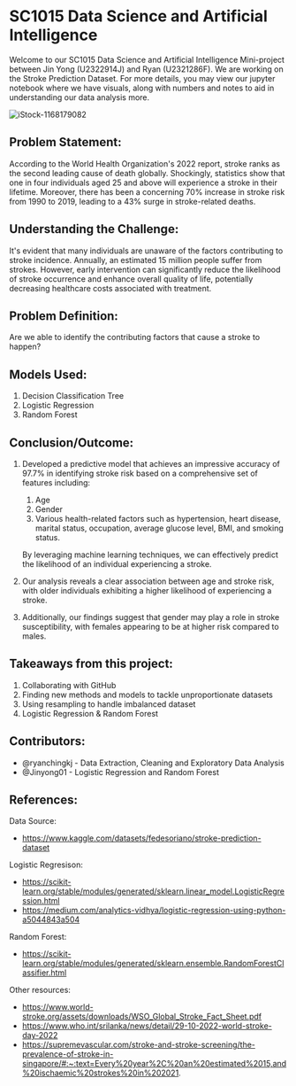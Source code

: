 # SC1015 Data Science and Artificial Intelligence
Welcome to our SC1015 Data Science and Artificial Intelligence Mini-project between Jin Yong (U2322914J) and Ryan (U2321286F). We are working on the Stroke Prediction Dataset. For more details, you may view our jupyter notebook where we have visuals, along with numbers and notes to aid in understanding our data analysis more.

![iStock-1168179082](https://github.com/Jinyong01/1015_Mini-Project/assets/160875986/2ba630bf-edd5-4482-9dec-a00fda868492)

## Problem Statement:
According to the World Health Organization's 2022 report, stroke ranks as the second leading cause of death globally. Shockingly, statistics show that one in four individuals aged 25 and above will experience a stroke in their lifetime. Moreover, there has been a concerning 70% increase in stroke risk from 1990 to 2019, leading to a 43% surge in stroke-related deaths.

## Understanding the Challenge:
It's evident that many individuals are unaware of the factors contributing to stroke incidence. Annually, an estimated 15 million people suffer from strokes. However, early intervention can significantly reduce the likelihood of stroke occurrence and enhance overall quality of life, potentially decreasing healthcare costs associated with treatment.

## Problem Definition:
Are we able to identify the contributing factors that cause a stroke to happen?

## Models Used:
1. Decision Classification Tree
2. Logistic Regression
3. Random Forest

## Conclusion/Outcome:
1. Developed a predictive model that achieves an impressive accuracy of 97.7% in identifying stroke risk based on a comprehensive set of features including:
   1. Age
   2. Gender
   3. Various health-related factors such as hypertension, heart disease, marital status, occupation, average glucose level, BMI, and smoking status.

    By leveraging machine learning techniques, we can effectively predict the likelihood of an individual experiencing a stroke.

3. Our analysis reveals a clear association between age and stroke risk, with older individuals exhibiting a higher likelihood of experiencing a stroke.
4. Additionally, our findings suggest that gender may play a role in stroke susceptibility, with females appearing to be at higher risk compared to males.

## Takeaways from this project:
1. Collaborating with GitHub
2. Finding new methods and models to tackle unproportionate datasets
3. Using resampling to handle imbalanced dataset
4. Logistic Regression & Random Forest

## Contributors:
- @ryanchingkj - Data Extraction, Cleaning and Exploratory Data Analysis
- @Jinyong01 - Logistic Regression and Random Forest

## References:
Data Source:
- https://www.kaggle.com/datasets/fedesoriano/stroke-prediction-dataset

Logistic Regresison:
- https://scikit-learn.org/stable/modules/generated/sklearn.linear_model.LogisticRegression.html
- https://medium.com/analytics-vidhya/logistic-regression-using-python-a5044843a504

Random Forest:
- https://scikit-learn.org/stable/modules/generated/sklearn.ensemble.RandomForestClassifier.html

Other resources:
- https://www.world-stroke.org/assets/downloads/WSO_Global_Stroke_Fact_Sheet.pdf
- https://www.who.int/srilanka/news/detail/29-10-2022-world-stroke-day-2022
- https://supremevascular.com/stroke-and-stroke-screening/the-prevalence-of-stroke-in-singapore/#:~:text=Every%20year%2C%20an%20estimated%2015,and%20ischaemic%20strokes%20in%202021.
